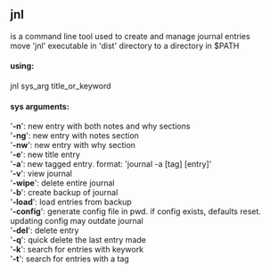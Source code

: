 ## jnl <br />
is a command line tool used to create and manage journal entries<br />
move 'jnl' executable in 'dist' directory to a directory in $PATH

#### using:

jnl sys_arg title_or_keyword

#### sys arguments:

'**-n**': new entry with both notes and why sections<br />
'**-ng**': new entry with notes section<br />
'**-nw**': new entry with why section<br />
'**-e**': new title entry<br />
'**-a**': new tagged entry. format: 'journal -a [tag] [entry]'<br />
'**-v**': view journal<br />
'**-wipe**': delete entire journal<br />
'**-b**': create backup of journal<br />
'**-load**': load entries from backup<br />
'**-config**': generate config file in pwd. if config exists, defaults reset.
updating config may outdate journal<br />
'**-del**': delete entry<br />
'**-q**': quick delete the last entry made<br />
'**-k**': search for entries with keywork<br />
'**-t**': search for entries with a tag
